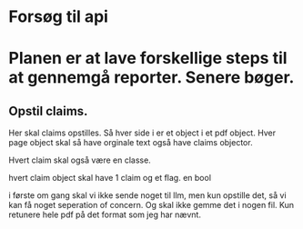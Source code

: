 # Forsøg til api
 



# Planen er at lave forskellige steps til at gennemgå reporter. Senere bøger.


## Opstil claims.

Her skal claims opstilles.   Så hver side i er et object i et pdf object. 
Hver page object skal så have orginale text også have claims objector.

Hvert claim skal også være en classe.  

hvert claim object skal have 1 claim og et flag. en bool

i første om gang skal vi ikke sende noget til llm, men kun opstille det, så vi kan få noget seperation of concern.
Og skal ikke gemme det i nogen fil. Kun retunere hele pdf på det format som jeg har nævnt.

